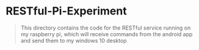 # RESTful-Pi-Experiment
> This directory contains the code for the RESTful service running on my raspberry pi, which will receive commands from the android app and send them to my windows 10 desktop
